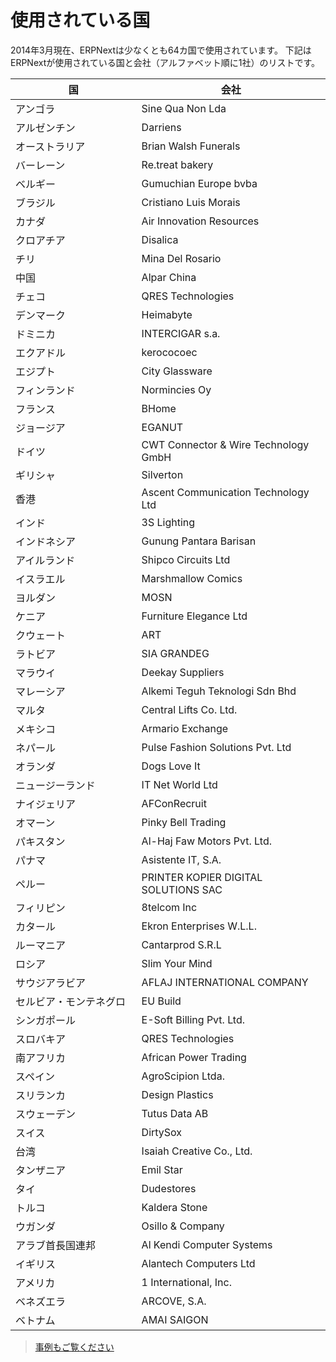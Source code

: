 # 使用されている国

<p class="lead">2014年3月現在、ERPNextは少なくとも64カ国で使用されています。
下記はERPNextが使用されている国と会社（アルファベット順に1社）のリストです。
</p>

<table class="table table-bordered table-striped">
	<thead>
		<tr>
			<th style="width: 40%">国</th>
			<th style="width: 60%">会社</th>
		</tr>
	</thead>
	<tbody>
		<tr><td>アンゴラ</td><td>Sine Qua Non Lda</td></tr>
		<tr><td>アルゼンチン</td><td>Darriens</td></tr>
		<tr><td>オーストラリア</td><td>Brian Walsh Funerals</td></tr>
		<tr><td>バーレーン</td><td>Re.treat bakery</td></tr>
		<tr><td>ベルギー</td><td>Gumuchian Europe bvba</td></tr>
		<tr><td>ブラジル</td><td>Cristiano Luis Morais</td></tr>
		<tr><td>カナダ</td><td>Air Innovation Resources</td></tr>
		<tr><td>クロアチア</td><td>Disalica</td></tr>
		<tr><td>チリ</td><td>Mina Del Rosario</td></tr>
		<tr><td>中国</td><td>Alpar China</td></tr>
		<tr><td>チェコ</td><td>QRES Technologies</td></tr>
		<tr><td>デンマーク</td><td>Heimabyte</td></tr>
		<tr><td>ドミニカ</td><td>INTERCIGAR s.a.</td></tr>
		<tr><td>エクアドル</td><td>kerococoec</td></tr>
		<tr><td>エジプト</td><td>City Glassware</td></tr>
		<tr><td>フィンランド</td><td>Normincies Oy</td></tr>
		<tr><td>フランス</td><td>BHome</td></tr>
		<tr><td>ジョージア</td><td>EGANUT</td></tr>
		<tr><td>ドイツ</td><td>CWT Connector & Wire Technology GmbH</td></tr>
		<tr><td>ギリシャ</td><td>Silverton</td></tr>
		<tr><td>香港</td><td>Ascent Communication Technology Ltd</td></tr>
		<tr><td>インド</td><td>3S Lighting</td></tr>
		<tr><td>インドネシア</td><td>Gunung Pantara Barisan</td></tr>
		<tr><td>アイルランド</td><td>Shipco Circuits Ltd</td></tr>
		<tr><td>イスラエル</td><td>Marshmallow Comics</td></tr>
		<tr><td>ヨルダン</td><td>MOSN</td></tr>
		<tr><td>ケニア</td><td>Furniture Elegance Ltd</td></tr>
		<tr><td>クウェート</td><td>ART</td></tr>
		<tr><td>ラトビア</td><td>SIA GRANDEG</td></tr>
		<tr><td>マラウイ</td><td>Deekay Suppliers</td></tr>
		<tr><td>マレーシア</td><td>Alkemi Teguh Teknologi Sdn Bhd</td></tr>
		<tr><td>マルタ</td><td>Central Lifts Co. Ltd.</td></tr>
		<tr><td>メキシコ</td><td>Armario Exchange</td></tr>
		<tr><td>ネパール</td><td>Pulse Fashion Solutions Pvt. Ltd</td></tr>
		<tr><td>オランダ</td><td>Dogs Love It</td></tr>
		<tr><td>ニュージーランド</td><td>IT Net World Ltd</td></tr>
		<tr><td>ナイジェリア</td><td>AFConRecruit</td></tr>
		<tr><td>オマーン</td><td>Pinky Bell Trading</td></tr>
		<tr><td>パキスタン</td><td>Al-Haj Faw Motors Pvt. Ltd.</td></tr>
		<tr><td>パナマ</td><td>Asistente IT, S.A.</td></tr>
		<tr><td>ペルー</td><td>PRINTER KOPIER DIGITAL SOLUTIONS SAC</td></tr>
		<tr><td>フィリピン</td><td>8telcom Inc</td></tr>
		<tr><td>カタール</td><td>Ekron Enterprises W.L.L.</td></tr>
		<tr><td>ルーマニア</td><td>Cantarprod S.R.L</td></tr>
		<tr><td>ロシア</td><td>Slim Your Mind</td></tr>
		<tr><td>サウジアラビア</td><td>AFLAJ INTERNATIONAL COMPANY</td></tr>
		<tr><td>セルビア・モンテネグロ</td><td>EU Build</td></tr>
		<tr><td>シンガポール</td><td>E-Soft Billing Pvt. Ltd.</td></tr>
		<tr><td>スロバキア</td><td>QRES Technologies</td></tr>
		<tr><td>南アフリカ</td><td>African Power Trading</td></tr>
		<tr><td>スペイン</td><td>AgroScipion Ltda.</td></tr>
		<tr><td>スリランカ</td><td>Design Plastics</td></tr>
		<tr><td>スウェーデン</td><td>Tutus Data AB</td></tr>
		<tr><td>スイス</td><td>DirtySox</td></tr>
		<tr><td>台湾</td><td>Isaiah Creative Co., Ltd.</td></tr>
		<tr><td>タンザニア</td><td>Emil Star</td></tr>
		<tr><td>タイ</td><td>Dudestores</td></tr>
		<tr><td>トルコ</td><td>Kaldera Stone</td></tr>
		<tr><td>ウガンダ</td><td>Osillo & Company</td></tr>
		<tr><td>アラブ首長国連邦</td><td>Al Kendi Computer Systems</td></tr>
		<tr><td>イギリス</td><td>Alantech Computers Ltd</td></tr>
		<tr><td>アメリカ</td><td>1 International, Inc.</td></tr>
		<tr><td>ベネズエラ</td><td>ARCOVE, S.A.</td></tr>
		<tr><td>ベトナム</td><td>AMAI SAIGON</td></tr>
	</tbody>
</table>

> [事例もご覧ください](/stories)
